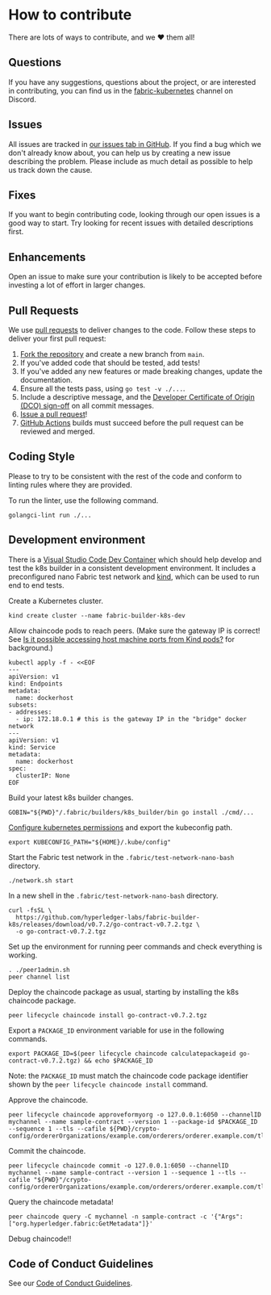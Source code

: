 # How to contribute

There are lots of ways to contribute, and we :heart: them all!

## Questions

If you have any suggestions, questions about the project, or are interested in contributing, you can find us in the [fabric-kubernetes](https://discord.com/channels/905194001349627914/945796983795384331) channel on Discord.

## Issues

All issues are tracked in [our issues tab in GitHub](https://github.com/hyperledger-labs/fabric-builder-k8s/issues). If you find a bug which we don't already know about, you can help us by creating a new issue describing the problem. Please include as much detail as possible to help us track down the cause.

## Fixes

If you want to begin contributing code, looking through our open issues is a good way to start. Try looking for recent issues with detailed descriptions first.

## Enhancements

Open an issue to make sure your contribution is likely to be accepted before investing a lot of effort in larger changes.

## Pull Requests

We use [pull requests](http://help.github.com/pull-requests/) to deliver changes to the code. Follow these steps to deliver your first pull request:

1. [Fork the repository](https://guides.github.com/activities/forking/#fork) and create a new branch from `main`.
2. If you've added code that should be tested, add tests!
3. If you've added any new features or made breaking changes, update the documentation.
4. Ensure all the tests pass, using `go test -v ./...`.
5. Include a descriptive message, and the [Developer Certificate of Origin (DCO) sign-off](https://github.com/probot/dco#how-it-works) on all commit messages.
6. [Issue a pull request](https://guides.github.com/activities/forking/#making-a-pull-request)!
7. [GitHub Actions](https://github.com/hyperledger-labs/fabric-builder-k8s/actions) builds must succeed before the pull request can be reviewed and merged.

## Coding Style

Please to try to be consistent with the rest of the code and conform to linting rules where they are provided.

To run the linter, use the following command.

```shell
golangci-lint run ./...
```

## Development environment

There is a [Visual Studio Code Dev Container](https://code.visualstudio.com/docs/devcontainers/containers) which should help develop and test the k8s builder in a consistent development environment.
It includes a preconfigured nano Fabric test network and [kind](https://kind.sigs.k8s.io/), which can be used to run end to end tests.

Create a Kubernetes cluster.

```shell
kind create cluster --name fabric-builder-k8s-dev
```

Allow chaincode pods to reach peers.
(Make sure the gateway IP is correct! See [Is it possible accessing host machine ports from Kind pods?](https://github.com/kubernetes-sigs/kind/issues/1200) for background.)

```shell
kubectl apply -f - <<EOF
---
apiVersion: v1
kind: Endpoints
metadata:
  name: dockerhost
subsets:
- addresses:
  - ip: 172.18.0.1 # this is the gateway IP in the "bridge" docker network
---
apiVersion: v1
kind: Service
metadata:
  name: dockerhost
spec:
  clusterIP: None
EOF
```

Build your latest k8s builder changes.

```shell
GOBIN="${PWD}"/.fabric/builders/k8s_builder/bin go install ./cmd/...
```

[Configure kubernetes permissions](https://labs.hyperledger.org/fabric-builder-k8s/configuring/kubernetes-permissions/) and export the kubeconfig path.

```shell
export KUBECONFIG_PATH="${HOME}/.kube/config"
```

Start the Fabric test network in the `.fabric/test-network-nano-bash` directory.

```shell
./network.sh start
```

In a new shell in the `.fabric/test-network-nano-bash` directory.

```shell
curl -fsSL \
  https://github.com/hyperledger-labs/fabric-builder-k8s/releases/download/v0.7.2/go-contract-v0.7.2.tgz \
  -o go-contract-v0.7.2.tgz
```

Set up the environment for running peer commands and check everything is working.

```shell
. ./peer1admin.sh
peer channel list
```

Deploy the chaincode package as usual, starting by installing the k8s chaincode package.

```shell
peer lifecycle chaincode install go-contract-v0.7.2.tgz
```

Export a `PACKAGE_ID` environment variable for use in the following commands.

```shell
export PACKAGE_ID=$(peer lifecycle chaincode calculatepackageid go-contract-v0.7.2.tgz) && echo $PACKAGE_ID
```

Note: the `PACKAGE_ID` must match the chaincode code package identifier shown by the `peer lifecycle chaincode install` command.

Approve the chaincode.

```shell
peer lifecycle chaincode approveformyorg -o 127.0.0.1:6050 --channelID mychannel --name sample-contract --version 1 --package-id $PACKAGE_ID --sequence 1 --tls --cafile ${PWD}/crypto-config/ordererOrganizations/example.com/orderers/orderer.example.com/tls/ca.crt
```

Commit the chaincode.

```shell
peer lifecycle chaincode commit -o 127.0.0.1:6050 --channelID mychannel --name sample-contract --version 1 --sequence 1 --tls --cafile "${PWD}"/crypto-config/ordererOrganizations/example.com/orderers/orderer.example.com/tls/ca.crt
```

Query the chaincode metadata!

```shell
peer chaincode query -C mychannel -n sample-contract -c '{"Args":["org.hyperledger.fabric:GetMetadata"]}'
```

Debug chaincode!!

## Code of Conduct Guidelines <a name="conduct"></a>

See our [Code of Conduct Guidelines](./CODE_OF_CONDUCT.md).

